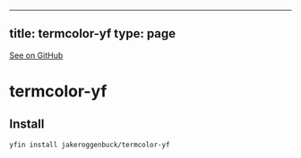 
---
title: termcolor-yf
type: page
---

[See on GitHub](https://github.com/jakeroggenbuck/termcolor-yf/)

# termcolor-yf

## Install
```
yfin install jakeroggenbuck/termcolor-yf
```
